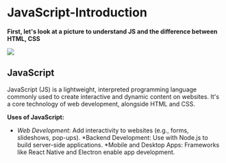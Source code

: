 # JavaScript-Introduction
**First, let's look at a picture to understand JS and the difference between HTML, CSS**


<img src="https://miro.medium.com/v2/resize:fit:800/1*4u3N6gec_QEVA_Yu2Tfi0w.jpeg">


## JavaScript
JavaScript (JS) is a lightweight, interpreted programming language commonly used to create interactive and dynamic content on websites. It's a core technology of web development, alongside HTML and CSS.

**Uses of JavaScript:**
* *Web Development*: Add interactivity to websites (e.g., forms, slideshows, pop-ups).
*Backend Development: Use with Node.js to build server-side applications.
*Mobile and Desktop Apps: Frameworks like React Native and Electron enable app development.

